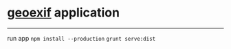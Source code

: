 # [geoexif](https://github.com/lazorkon/bootstrap) application

***

run app
`npm install --production`
`grunt serve:dist`
